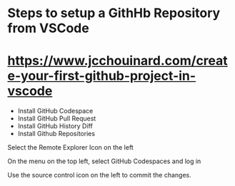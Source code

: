 
# Steps to setup a GithHb Repository from VSCode

# <https://www.jcchouinard.com/create-your-first-github-project-in-vscode>

- Install GitHub Codespace
- Install GitHub Pull Request
- Install GitHub History Diff
- Install Github Repositories

Select the Remote Explorer Icon on the left

On the menu on the top left, select GitHub Codespaces and log in

Use the source control icon on the left to commit the changes.
